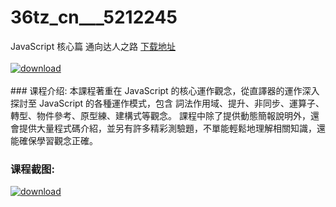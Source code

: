 # 36tz_cn___5212245
JavaScript 核心篇 通向达人之路
[下载地址](http://www.36tz.cn/article/5212245 "下载地址")
<br/></br>[![download](http://36tz.cn/muke_img/2020_04_12345-2-300x169.jpg "下载地址")](http://www.36tz.cn/article/5212245 "下载地址")
<br/></br>### 课程介绍:
本課程著重在 JavaScript 的核心運作觀念，從直譯器的運作深入探討至 JavaScript 的各種運作模式，包含 詞法作用域、提升、非同步、運算子、轉型、物件參考、原型練、建構式等觀念。
課程中除了提供動態簡報說明外，還會提供大量程式碼介紹，並另有許多精彩測驗題，不單能輕鬆地理解相關知識，還能確保學習觀念正確。

### 课程截图:
[![download](http://36tz.cn/muke_img/2020_04_1-110.png "下载地址")](http://www.36tz.cn/article/5212245 "下载地址")
